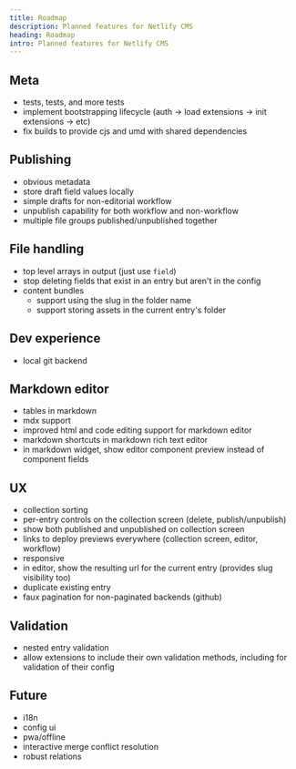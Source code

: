 ```yaml
---
title: Roadmap
description: Planned features for Netlify CMS
heading: Roadmap
intro: Planned features for Netlify CMS
---
```

## Meta
- tests, tests, and more tests
- implement bootstrapping lifecycle (auth -> load extensions -> init extensions -> etc)
- fix builds to provide cjs and umd with shared dependencies

## Publishing
- obvious metadata
- store draft field values locally
- simple drafts for non-editorial workflow
- unpublish capability for both workflow and non-workflow
- multiple file groups published/unpublished together

## File handling
- top level arrays in output (just use `field`)
- stop deleting fields that exist in an entry but aren't in the config
- content bundles
  - support using the slug in the folder name
  - support storing assets in the current entry's folder

## Dev experience
- local git backend

## Markdown editor
- tables in markdown
- mdx support
- improved html and code editing support for markdown editor
- markdown shortcuts in markdown rich text editor
- in markdown widget, show editor component preview instead of component fields

## UX
- collection sorting
- per-entry controls on the collection screen (delete, publish/unpublish)
- show both published and unpublished on collection screen
- links to deploy previews everywhere (collection screen, editor, workflow)
- responsive
- in editor, show the resulting url for the current entry (provides slug visibility too)
- duplicate existing entry
- faux pagination for non-paginated backends (github)

## Validation
- nested entry validation
- allow extensions to include their own validation methods, including for validation of their config

## Future
- i18n
- config ui
- pwa/offline
- interactive merge conflict resolution
- robust relations
